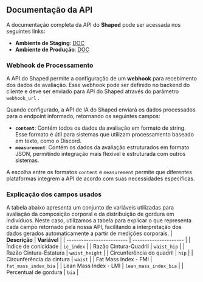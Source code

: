 ## Documentação da API  

A documentação completa da API do **Shaped** pode ser acessada nos seguintes links:  

- **Ambiente de Staging**: [DOC](https://api.ia.staging.shaped.com.br/redoc/)
- **Ambiente de Produção**: [DOC](https://api.ia.shaped.com.br/redoc/)

### Webhook de Processamento  

A API do Shaped permite a configuração de um **webhook** para recebimento dos dados de avaliação. Esse webhook pode ser definido no backend do cliente e deve ser enviado para API do Shaped através do parâmetro `webhook_url` .  

Quando configurado, a API de IA do Shaped enviará os dados processados para o endpoint informado, retornando os seguintes campos:  

- **`content`**: Contém todos os dados da avaliação em formato de string. Esse formato é útil para sistemas que utilizam processamento baseado em texto, como o Discord.  
- **`measurement`**: Contém os dados da avaliação estruturados em formato JSON, permitindo integração mais flexível e estruturada com outros sistemas.  

A escolha entre os formatos `content` e `measurement` permite que diferentes plataformas integrem a API de acordo com suas necessidades específicas.  

### Explicação dos campos usados
A tabela abaixo apresenta um conjunto de variáveis utilizadas para avaliação da composição corporal e da distribuição de gordura em indivíduos. Neste caso, utilizamos a tabela para explicar o que representa cada campo retornado pela nossa API, facilitando a interpretação dos dados gerados automaticamente a partir de medições corporais.
| **Descrição**             | **Variável**          |
| ------------------------- | --------------------- |
| Índice de conicidade      | `ic_index`            |
| Razão Cintura-Quadril     | `waist_hip`           |
| Razão Cintura-Estatura    | `waist_height`        |
| Circunferência do quadril | `hip`                 |
| Circunferência da cintura | `waist`               |
| Fat Mass Index - FMI      | `fat_mass_index_bia`  |
| Lean Mass Index - LMI     | `lean_mass_index_bia` |
| Percentual de gordura     | `bia`                 |
